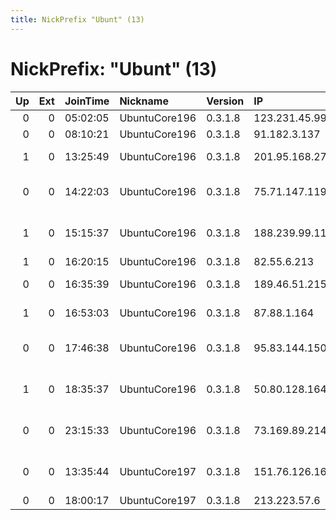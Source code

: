 ```yaml
---
title: NickPrefix "Ubunt" (13)
---
```


# NickPrefix: "Ubunt" (13)

|   Up |   Ext | JoinTime   | Nickname      | Version   | IP             | AS                                       | CC   |   ORp |   Dirp | OS    | Contact   |   eFamMembers |
|-----:|------:|:-----------|:--------------|:----------|:---------------|:-----------------------------------------|:-----|------:|-------:|:------|:----------|--------------:|
|    0 |     0 | 05:02:05   | UbuntuCore196 | 0.3.1.8   | 123.231.45.99  | Dialog Axiata PLC.                       | lk   | 37009 |      0 | Linux | None      |             1 |
|    0 |     0 | 08:10:21   | UbuntuCore196 | 0.3.1.8   | 91.182.3.137   | Proximus NV                              | be   | 40011 |      0 | Linux | None      |             1 |
|    1 |     0 | 13:25:49   | UbuntuCore196 | 0.3.1.8   | 201.95.168.27  | TELEFNICA BRASIL S.A                     | br   | 40121 |      0 | Linux | None      |             1 |
|    0 |     0 | 14:22:03   | UbuntuCore196 | 0.3.1.8   | 75.71.147.119  | Comcast Cable Communications, LLC        | us   | 43323 |      0 | Linux | None      |             1 |
|    1 |     0 | 15:15:37   | UbuntuCore196 | 0.3.1.8   | 188.239.99.119 | Telecommunication company Link Telecom L | ua   | 38593 |      0 | Linux | None      |             1 |
|    1 |     0 | 16:20:15   | UbuntuCore196 | 0.3.1.8   | 82.55.6.213    | Telecom Italia                           | it   | 41619 |      0 | Linux | None      |             1 |
|    0 |     0 | 16:35:39   | UbuntuCore196 | 0.3.1.8   | 189.46.51.215  | TELEFNICA BRASIL S.A                     | br   | 33789 |      0 | Linux | None      |             1 |
|    1 |     0 | 16:53:03   | UbuntuCore196 | 0.3.1.8   | 87.88.1.164    | Bouygues Telecom SA                      | fr   | 43787 |      0 | Linux | None      |             1 |
|    0 |     0 | 17:46:38   | UbuntuCore196 | 0.3.1.8   | 95.83.144.150  | Closed Joint Stock Company TransTeleCom  | ru   | 39581 |      0 | Linux | None      |             1 |
|    1 |     0 | 18:35:37   | UbuntuCore196 | 0.3.1.8   | 50.80.128.164  | Mediacom Communications Corp             | us   | 38851 |      0 | Linux | None      |             1 |
|    0 |     0 | 23:15:33   | UbuntuCore196 | 0.3.1.8   | 73.169.89.214  | Comcast Cable Communications, LLC        | us   | 45339 |      0 | Linux | None      |             1 |
|    0 |     0 | 13:35:44   | UbuntuCore197 | 0.3.1.8   | 151.76.126.162 | Wind Telecomunicazioni SpA               | it   | 33715 |      0 | Linux | None      |             1 |
|    0 |     0 | 18:00:17   | UbuntuCore197 | 0.3.1.8   | 213.223.57.6   | SFR SA                                   | fr   | 37995 |      0 | Linux | None      |             1 |
